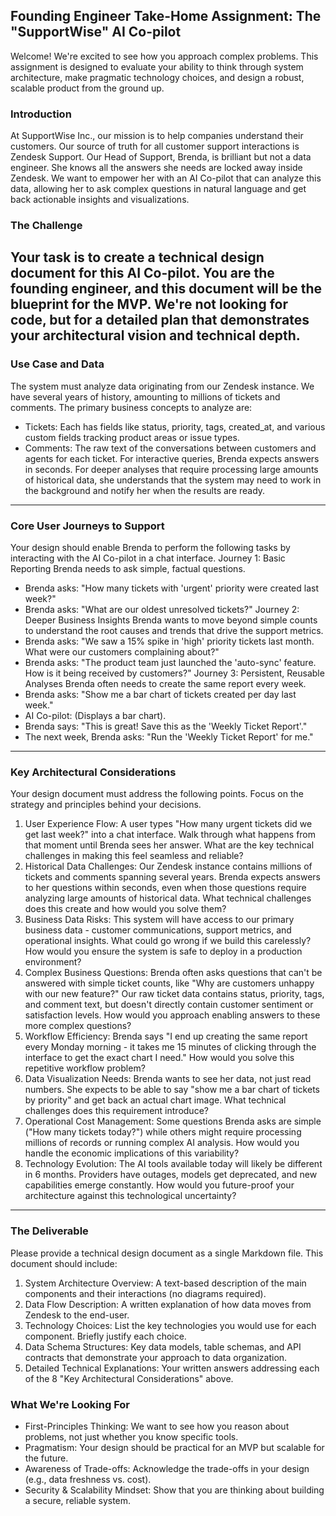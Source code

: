 ## Founding Engineer Take-Home Assignment: The "SupportWise" AI Co-pilot
Welcome! We're excited to see how you approach complex problems. This assignment is designed to evaluate your ability to think through system architecture, make pragmatic technology choices, and design a robust, scalable product from the ground up.
### Introduction
At SupportWise Inc., our mission is to help companies understand their customers. Our source of truth for all customer support interactions is Zendesk Support.
Our Head of Support, Brenda, is brilliant but not a data engineer. She knows all the answers she needs are locked away inside Zendesk. We want to empower her with an AI Co-pilot that can analyze this data, allowing her to ask complex questions in natural language and get back actionable insights and visualizations.
### The Challenge
Your task is to create a technical design document for this AI Co-pilot. You are the founding engineer, and this document will be the blueprint for the MVP. We're not looking for code, but for a detailed plan that demonstrates your architectural vision and technical depth.
---
### Use Case and Data
The system must analyze data originating from our Zendesk instance. We have several years of history, amounting to millions of tickets and comments. The primary business concepts to analyze are:
* Tickets: Each has fields like status, priority, tags, created_at, and various custom fields tracking product areas or issue types.
* Comments: The raw text of the conversations between customers and agents for each ticket.
For interactive queries, Brenda expects answers in seconds. For deeper analyses that require processing large amounts of historical data, she understands that the system may need to work in the background and notify her when the results are ready.
---
### Core User Journeys to Support
Your design should enable Brenda to perform the following tasks by interacting with the AI Co-pilot in a chat interface.
Journey 1: Basic Reporting
Brenda needs to ask simple, factual questions.
* Brenda asks: "How many tickets with 'urgent' priority were created last week?"
* Brenda asks: "What are our oldest unresolved tickets?"
Journey 2: Deeper Business Insights
Brenda wants to move beyond simple counts to understand the root causes and trends that drive the support metrics.
* Brenda asks: "We saw a 15% spike in 'high' priority tickets last month. What were our customers complaining about?"
* Brenda asks: "The product team just launched the 'auto-sync' feature. How is it being received by customers?"
Journey 3: Persistent, Reusable Analyses
Brenda often needs to create the same report every week.
* Brenda asks: "Show me a bar chart of tickets created per day last week."
* AI Co-pilot: (Displays a bar chart).
* Brenda says: "This is great! Save this as the 'Weekly Ticket Report'."
* The next week, Brenda asks: "Run the 'Weekly Ticket Report' for me."
---
### Key Architectural Considerations
Your design document must address the following points. Focus on the strategy and principles behind your decisions.
1. User Experience Flow: A user types "How many urgent tickets did we get last week?" into a chat interface. Walk through what happens from that moment until Brenda sees her answer. What are the key technical challenges in making this feel seamless and reliable?
2. Historical Data Challenges: Our Zendesk instance contains millions of tickets and comments spanning several years. Brenda expects answers to her questions within seconds, even when those questions require analyzing large amounts of historical data. What technical challenges does this create and how would you solve them?
3. Business Data Risks: This system will have access to our primary business data - customer communications, support metrics, and operational insights. What could go wrong if we build this carelessly? How would you ensure the system is safe to deploy in a production environment?
4. Complex Business Questions: Brenda often asks questions that can't be answered with simple ticket counts, like "Why are customers unhappy with our new feature?" Our raw ticket data contains status, priority, tags, and comment text, but doesn't directly contain customer sentiment or satisfaction levels. How would you approach enabling answers to these more complex questions?
5. Workflow Efficiency: Brenda says "I end up creating the same report every Monday morning - it takes me 15 minutes of clicking through the interface to get the exact chart I need." How would you solve this repetitive workflow problem?
6. Data Visualization Needs: Brenda wants to see her data, not just read numbers. She expects to be able to say "show me a bar chart of tickets by priority" and get back an actual chart image. What technical challenges does this requirement introduce?
7. Operational Cost Management: Some questions Brenda asks are simple ("How many tickets today?") while others might require processing millions of records or running complex AI analysis. How would you handle the economic implications of this variability?
8. Technology Evolution: The AI tools available today will likely be different in 6 months. Providers have outages, models get deprecated, and new capabilities emerge constantly. How would you future-proof your architecture against this technological uncertainty?
---
### The Deliverable
Please provide a technical design document as a single Markdown file. This document should include:
1. System Architecture Overview: A text-based description of the main components and their interactions (no diagrams required).
2. Data Flow Description: A written explanation of how data moves from Zendesk to the end-user.
3. Technology Choices: List the key technologies you would use for each component. Briefly justify each choice.
4. Data Schema Structures: Key data models, table schemas, and API contracts that demonstrate your approach to data organization.
5. Detailed Technical Explanations: Your written answers addressing each of the 8 "Key Architectural Considerations" above.
### What We're Looking For
* First-Principles Thinking: We want to see how you reason about problems, not just whether you know specific tools.
* Pragmatism: Your design should be practical for an MVP but scalable for the future.
* Awareness of Trade-offs: Acknowledge the trade-offs in your design (e.g., data freshness vs. cost).
* Security & Scalability Mindset: Show that you are thinking about building a secure, reliable system.
